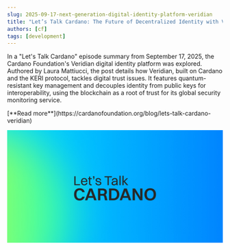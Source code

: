 ```yaml
---
slug: 2025-09-17-next-generation-digital-identity-platform-veridian
title: "Let’s Talk Cardano: The Future of Decentralized Identity with Veridian"
authors: [cf]
tags: [development]
---
```



In a "Let's Talk Cardano" episode summary from September 17, 2025, the Cardano Foundation's Veridian digital identity platform was explored. Authored by Laura Mattiucci, the post details how Veridian, built on Cardano and the KERI protocol, tackles digital trust issues. It features quantum-resistant key management and decouples identity from public keys for interoperability, using the blockchain as a root of trust for its global security monitoring service.

<div style={{ textAlign: 'right' }}>
 [**Read more**](https://cardanofoundation.org/blog/lets-talk-cardano-veridian) 
</div>

 ![community digest](./banner.webp)

